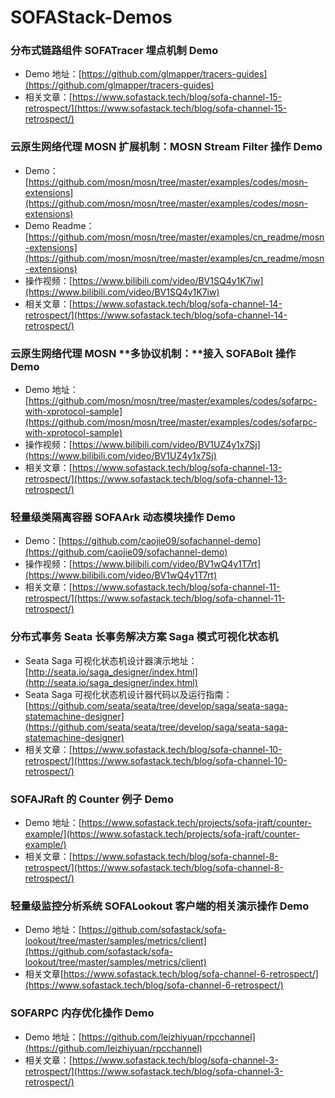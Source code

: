 # SOFAStack-Demos

### 分布式链路组件 SOFATracer 埋点机制 Demo

- Demo 地址：[https://github.com/glmapper/tracers-guides](https://github.com/glmapper/tracers-guides)
- 相关文章：[https://www.sofastack.tech/blog/sofa-channel-15-retrospect/](https://www.sofastack.tech/blog/sofa-channel-15-retrospect/)

### 云原生网络代理 MOSN **扩展机制**：MOSN Stream Filter 操作 Demo

- Demo：[https://github.com/mosn/mosn/tree/master/examples/codes/mosn-extensions](https://github.com/mosn/mosn/tree/master/examples/codes/mosn-extensions)
- Demo Readme：[https://github.com/mosn/mosn/tree/master/examples/cn_readme/mosn-extensions](https://github.com/mosn/mosn/tree/master/examples/cn_readme/mosn-extensions)
- 操作视频：[https://www.bilibili.com/video/BV1SQ4y1K7iw](https://www.bilibili.com/video/BV1SQ4y1K7iw)
- 相关文章：[https://www.sofastack.tech/blog/sofa-channel-14-retrospect/](https://www.sofastack.tech/blog/sofa-channel-14-retrospect/)

### 云原生网络代理 MOSN **多协议机制：**接入 SOFABolt 操作 Demo

- Demo 地址：[https://github.com/mosn/mosn/tree/master/examples/codes/sofarpc-with-xprotocol-sample](https://github.com/mosn/mosn/tree/master/examples/codes/sofarpc-with-xprotocol-sample)
- 操作视频：[https://www.bilibili.com/video/BV1UZ4y1x7Sj](https://www.bilibili.com/video/BV1UZ4y1x7Sj)
- 相关文章：[https://www.sofastack.tech/blog/sofa-channel-13-retrospect/](https://www.sofastack.tech/blog/sofa-channel-13-retrospect/)

### 轻量级类隔离容器 SOFAArk 动态模块操作 Demo

- Demo：[https://github.com/caojie09/sofachannel-demo](https://github.com/caojie09/sofachannel-demo)
- 操作视频：[https://www.bilibili.com/video/BV1wQ4y1T7rt](https://www.bilibili.com/video/BV1wQ4y1T7rt)
- 相关文章：[https://www.sofastack.tech/blog/sofa-channel-11-retrospect/](https://www.sofastack.tech/blog/sofa-channel-11-retrospect/)

### 分布式事务 Seata 长事务解决方案 Saga 模式可视化状态机

- Seata Saga 可视化状态机设计器演示地址：
[http://seata.io/saga_designer/index.html](http://seata.io/saga_designer/index.html)
- Seata Saga 可视化状态机设计器代码以及运行指南：
[https://github.com/seata/seata/tree/develop/saga/seata-saga-statemachine-designer](https://github.com/seata/seata/tree/develop/saga/seata-saga-statemachine-designer)
- 相关文章：[https://www.sofastack.tech/blog/sofa-channel-10-retrospect/](https://www.sofastack.tech/blog/sofa-channel-10-retrospect/)

### SOFAJRaft 的 Counter 例子 Demo

- Demo 地址：[https://www.sofastack.tech/projects/sofa-jraft/counter-example/](https://www.sofastack.tech/projects/sofa-jraft/counter-example/)
- 相关文章：[https://www.sofastack.tech/blog/sofa-channel-8-retrospect/](https://www.sofastack.tech/blog/sofa-channel-8-retrospect/)

### 轻量级监控分析系统 SOFALookout 客户端的相关演示操作 Demo

- Demo 地址：[https://github.com/sofastack/sofa-lookout/tree/master/samples/metrics/client](https://github.com/sofastack/sofa-lookout/tree/master/samples/metrics/client)
- 相关文章[https://www.sofastack.tech/blog/sofa-channel-6-retrospect/](https://www.sofastack.tech/blog/sofa-channel-6-retrospect/)

### SOFARPC 内存优化操作 Demo

- Demo 地址：[https://github.com/leizhiyuan/rpcchannel](https://github.com/leizhiyuan/rpcchannel)
- 相关文章：[https://www.sofastack.tech/blog/sofa-channel-3-retrospect/](https://www.sofastack.tech/blog/sofa-channel-3-retrospect/)


